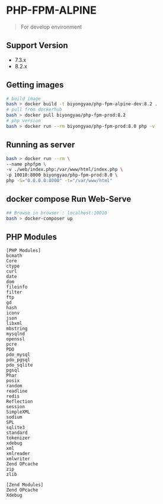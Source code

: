 # PHP-FPM-ALPINE

> For develop environment

## Support Version

* 7.3.x
* 8.2.x

## Getting images

```bash
# build image
bash > docker build -t biyongyao/php-fpm-alpine-dev:8.2 .
# pull from dockerhub
bash > docker pull biyongyao/php-fpm-prod:8.2
# php version
bash > docker run --rm biyongyao/php-fpm-prod:8.0 php -v
```

## Running as server

```bash
bash > docker run --rm \
--name phpfpm \
-v ./web/index.php:/var/www/html/index.php \
-p 10010:8000 biyongyao/php-fpm-prod:8.0 \
php -S="0.0.0.0:8000" -t="/var/www/html"
```

## docker compose Run Web-Serve
```bash
## Browse in browser : localhost:10010
bash > docker-composer up
```

## PHP Modules

```config
[PHP Modules]
bcmath
Core
ctype
curl
date
dom
fileinfo
filter
ftp
gd
hash
iconv
json
libxml
mbstring
mysqlnd
openssl
pcre
PDO
pdo_mysql
pdo_pgsql
pdo_sqlite
pgsql
Phar
posix
random
readline
redis
Reflection
session
SimpleXML
sodium
SPL
sqlite3
standard
tokenizer
xdebug
xml
xmlreader
xmlwriter
Zend OPcache
zip
zlib

[Zend Modules]
Zend OPcache
Xdebug
```

